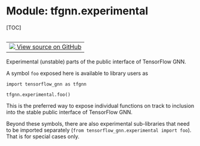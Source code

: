 <!-- lint-g3mark -->

# Module: tfgnn.experimental

[TOC]

<!-- Insert buttons and diff -->

<table class="tfo-notebook-buttons tfo-api nocontent" align="left">
<td>
  <a target="_blank" href="https://github.com/tensorflow/gnn/tree/master/tensorflow_gnn/experimental/__init__.py">
    <img src="https://www.tensorflow.org/images/GitHub-Mark-32px.png" />
    View source on GitHub
  </a>
</td>
</table>

Experimental (unstable) parts of the public interface of TensorFlow GNN.

A symbol `foo` exposed here is available to library users as

    import tensorflow_gnn as tfgnn

    tfgnn.experimental.foo()

This is the preferred way to expose individual functions on track to inclusion
into the stable public interface of TensorFlow GNN.

Beyond these symbols, there are also experimental sub-libraries that need to be
imported separately (`from tensorflow_gnn.experimental import foo`). That is for
special cases only.
